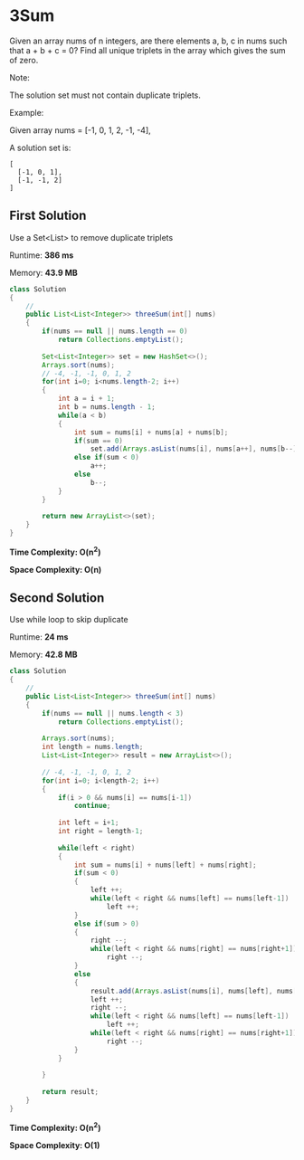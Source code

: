 # 3Sum

Given an array nums of n integers, are there elements a, b, c in nums such that a + b + c = 0? Find all unique triplets in the array which gives the sum of zero.

Note:

The solution set must not contain duplicate triplets.

Example:

Given array nums = [-1, 0, 1, 2, -1, -4],

A solution set is:
```
[
  [-1, 0, 1],
  [-1, -1, 2]
]
```

## First Solution

Use a Set<List<Integer>> to remove duplicate triplets

Runtime: **386 ms**

Memory: **43.9 MB**

```java
class Solution 
{
    // 
    public List<List<Integer>> threeSum(int[] nums) 
    {
        if(nums == null || nums.length == 0)
            return Collections.emptyList();
        
        Set<List<Integer>> set = new HashSet<>();
        Arrays.sort(nums);
        // -4, -1, -1, 0, 1, 2
        for(int i=0; i<nums.length-2; i++)
        {
            int a = i + 1;
            int b = nums.length - 1;
            while(a < b)
            {
                int sum = nums[i] + nums[a] + nums[b];
                if(sum == 0)
                    set.add(Arrays.asList(nums[i], nums[a++], nums[b--]));
                else if(sum < 0)
                    a++;
                else
                    b--;
            }               
        }
        
        return new ArrayList<>(set);
    }
}
```

**Time Complexity: O(n<sup>2</sup>)**

**Space Complexity: O(n)**

## Second Solution

Use while loop to skip duplicate

Runtime: **24 ms**

Memory: **42.8 MB**

```java
class Solution 
{
    // 
    public List<List<Integer>> threeSum(int[] nums) 
    {
        if(nums == null || nums.length < 3)
            return Collections.emptyList();
        
        Arrays.sort(nums);  
        int length = nums.length;
        List<List<Integer>> result = new ArrayList<>();
        
        // -4, -1, -1, 0, 1, 2
        for(int i=0; i<length-2; i++)
        {            
            if(i > 0 && nums[i] == nums[i-1])
                continue;
            
            int left = i+1;
            int right = length-1;
           
            while(left < right)
            {
                int sum = nums[i] + nums[left] + nums[right];
                if(sum < 0)
                {
                    left ++;
                    while(left < right && nums[left] == nums[left-1])
                        left ++;
                }
                else if(sum > 0)
                {
                    right --;
                    while(left < right && nums[right] == nums[right+1])
                        right --;
                }
                else
                {
                    result.add(Arrays.asList(nums[i], nums[left], nums[right]));
                    left ++;
                    right --;
                    while(left < right && nums[left] == nums[left-1])
                        left ++;
                    while(left < right && nums[right] == nums[right+1])
                        right --;
                }
            }
            
        }
        
        return result;
    }
}
```

**Time Complexity: O(n<sup>2</sup>)**

**Space Complexity: O(1)**